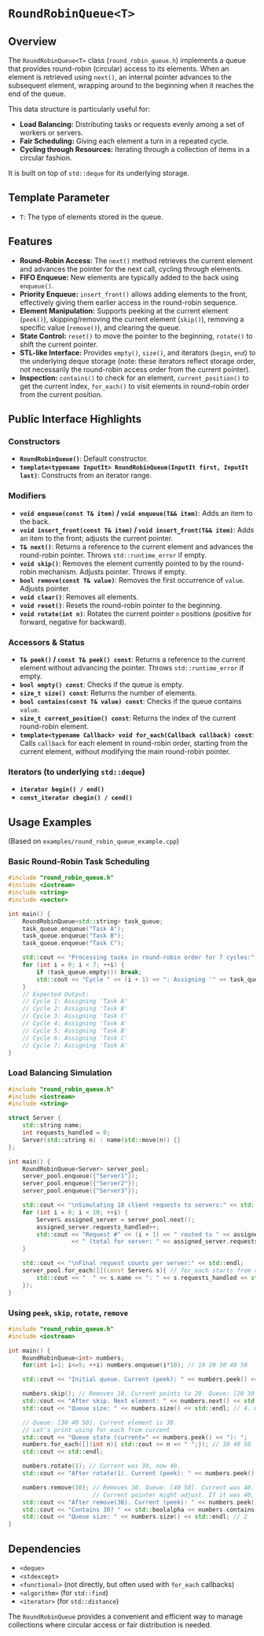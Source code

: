 # `RoundRobinQueue<T>`

## Overview

The `RoundRobinQueue<T>` class (`round_robin_queue.h`) implements a queue that provides round-robin (circular) access to its elements. When an element is retrieved using `next()`, an internal pointer advances to the subsequent element, wrapping around to the beginning when it reaches the end of the queue.

This data structure is particularly useful for:
-   **Load Balancing:** Distributing tasks or requests evenly among a set of workers or servers.
-   **Fair Scheduling:** Giving each element a turn in a repeated cycle.
-   **Cycling through Resources:** Iterating through a collection of items in a circular fashion.

It is built on top of `std::deque` for its underlying storage.

## Template Parameter
-   `T`: The type of elements stored in the queue.

## Features

-   **Round-Robin Access:** The `next()` method retrieves the current element and advances the pointer for the next call, cycling through elements.
-   **FIFO Enqueue:** New elements are typically added to the back using `enqueue()`.
-   **Priority Enqueue:** `insert_front()` allows adding elements to the front, effectively giving them earlier access in the round-robin sequence.
-   **Element Manipulation:** Supports peeking at the current element (`peek()`), skipping/removing the current element (`skip()`), removing a specific value (`remove()`), and clearing the queue.
-   **State Control:** `reset()` to move the pointer to the beginning, `rotate()` to shift the current pointer.
-   **STL-like Interface:** Provides `empty()`, `size()`, and iterators (`begin`, `end`) to the underlying deque storage (note: these iterators reflect storage order, not necessarily the round-robin access order from the current pointer).
-   **Inspection:** `contains()` to check for an element, `current_position()` to get the current index, `for_each()` to visit elements in round-robin order from the current position.

## Public Interface Highlights

### Constructors
-   **`RoundRobinQueue()`**: Default constructor.
-   **`template<typename InputIt> RoundRobinQueue(InputIt first, InputIt last)`**: Constructs from an iterator range.

### Modifiers
-   **`void enqueue(const T& item)` / `void enqueue(T&& item)`**: Adds an item to the back.
-   **`void insert_front(const T& item)` / `void insert_front(T&& item)`**: Adds an item to the front; adjusts the current pointer.
-   **`T& next()`**: Returns a reference to the current element and advances the round-robin pointer. Throws `std::runtime_error` if empty.
-   **`void skip()`**: Removes the element currently pointed to by the round-robin mechanism. Adjusts pointer. Throws if empty.
-   **`bool remove(const T& value)`**: Removes the first occurrence of `value`. Adjusts pointer.
-   **`void clear()`**: Removes all elements.
-   **`void reset()`**: Resets the round-robin pointer to the beginning.
-   **`void rotate(int n)`**: Rotates the current pointer `n` positions (positive for forward, negative for backward).

### Accessors & Status
-   **`T& peek()` / `const T& peek() const`**: Returns a reference to the current element without advancing the pointer. Throws `std::runtime_error` if empty.
-   **`bool empty() const`**: Checks if the queue is empty.
-   **`size_t size() const`**: Returns the number of elements.
-   **`bool contains(const T& value) const`**: Checks if the queue contains `value`.
-   **`size_t current_position() const`**: Returns the index of the current round-robin element.
-   **`template<typename Callback> void for_each(Callback callback) const`**: Calls `callback` for each element in round-robin order, starting from the current element, without modifying the main round-robin pointer.

### Iterators (to underlying `std::deque`)
-   **`iterator begin() / end()`**
-   **`const_iterator cbegin() / cend()`**

## Usage Examples

(Based on `examples/round_robin_queue_example.cpp`)

### Basic Round-Robin Task Scheduling

```cpp
#include "round_robin_queue.h"
#include <iostream>
#include <string>
#include <vector>

int main() {
    RoundRobinQueue<std::string> task_queue;
    task_queue.enqueue("Task A");
    task_queue.enqueue("Task B");
    task_queue.enqueue("Task C");

    std::cout << "Processing tasks in round-robin order for 7 cycles:" << std::endl;
    for (int i = 0; i < 7; ++i) {
        if (task_queue.empty()) break;
        std::cout << "Cycle " << (i + 1) << ": Assigning '" << task_queue.next() << "'" << std::endl;
    }
    // Expected Output:
    // Cycle 1: Assigning 'Task A'
    // Cycle 2: Assigning 'Task B'
    // Cycle 3: Assigning 'Task C'
    // Cycle 4: Assigning 'Task A'
    // Cycle 5: Assigning 'Task B'
    // Cycle 6: Assigning 'Task C'
    // Cycle 7: Assigning 'Task A'
}
```

### Load Balancing Simulation

```cpp
#include "round_robin_queue.h"
#include <iostream>
#include <string>

struct Server {
    std::string name;
    int requests_handled = 0;
    Server(std::string n) : name(std::move(n)) {}
};

int main() {
    RoundRobinQueue<Server> server_pool;
    server_pool.enqueue({"Server1"});
    server_pool.enqueue({"Server2"});
    server_pool.enqueue({"Server3"});

    std::cout << "\nSimulating 10 client requests to servers:" << std::endl;
    for (int i = 0; i < 10; ++i) {
        Server& assigned_server = server_pool.next();
        assigned_server.requests_handled++;
        std::cout << "Request #" << (i + 1) << " routed to " << assigned_server.name
                  << " (total for server: " << assigned_server.requests_handled << ")" << std::endl;
    }

    std::cout << "\nFinal request counts per server:" << std::endl;
    server_pool.for_each([](const Server& s){ // for_each starts from current round-robin pos
        std::cout << "  " << s.name << ": " << s.requests_handled << std::endl;
    });
}
```

### Using `peek`, `skip`, `rotate`, `remove`

```cpp
#include "round_robin_queue.h"
#include <iostream>

int main() {
    RoundRobinQueue<int> numbers;
    for(int i=1; i<=5; ++i) numbers.enqueue(i*10); // 10 20 30 40 50

    std::cout << "Initial queue. Current (peek): " << numbers.peek() << std::endl; // 10

    numbers.skip(); // Removes 10. Current points to 20. Queue: [20 30 40 50]
    std::cout << "After skip. Next element: " << numbers.next() << std::endl; // 20 (and current moves to 30)
    std::cout << "Queue size: " << numbers.size() << std::endl; // 4. Current points to 30.

    // Queue: [30 40 50]. Current element is 30.
    // Let's print using for_each from current
    std::cout << "Queue state (current=" << numbers.peek() << "): ";
    numbers.for_each([](int n){ std::cout << n << " ";}); // 30 40 50
    std::cout << std::endl;

    numbers.rotate(1); // Current was 30, now 40.
    std::cout << "After rotate(1). Current (peek): " << numbers.peek() << std::endl; // 40

    numbers.remove(30); // Removes 30. Queue: [40 50]. Current was 40. 30 was "before" it logically.
                        // Current pointer might adjust. If it was 40, it should remain 40.
    std::cout << "After remove(30). Current (peek): " << numbers.peek() << std::endl; // 40
    std::cout << "Contains 30? " << std::boolalpha << numbers.contains(30) << std::endl; // false
    std::cout << "Queue size: " << numbers.size() << std::endl; // 2
}
```

## Dependencies
- `<deque>`
- `<stdexcept>`
- `<functional>` (not directly, but often used with `for_each` callbacks)
- `<algorithm>` (for `std::find`)
- `<iterator>` (for `std::distance`)

The `RoundRobinQueue` provides a convenient and efficient way to manage collections where circular access or fair distribution is needed.
